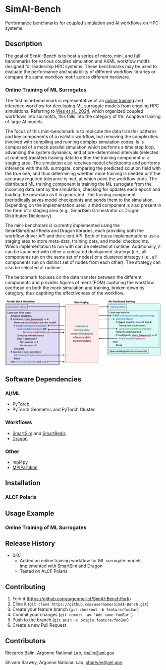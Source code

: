 # SimAI-Bench
Performance benchmarks for coupled simulation and AI workflows on HPC systems



## Description

The goal of SimAI-Bench is to host a series of micro, mini, and full benchmarks for various coupled simulation and AI/ML workflow motifs designed for leadership HPC systems.
These benchmarks may be used to evaluate the performance and scalability of different workflow libraries or compare the same workflow motif across different hardware.

### Online Training of ML Surrogates

The first mini-benchmark is representative of an [online training](./src/online_training) and inference workflow for developing ML surrogate models from ongoing HPC simulations.
Referring to [Wes et al., 2024](https://arxiv.org/pdf/2406.14315), which organized coupled workflows into six motifs, this falls into the category of #6: Adaptive training of large AI models. 

The focus of this mini-benchmark is to replicate the data transfer patterns and key components of a realistic workflow, but removing the complexities involved with compiling and running complex simulation codes. 
Is is composed of a mock parallel simulation which performs a time step loop, advancing the system dynamics, and at pre-determined intervals (selected at runtime) transfers training data to either the training component or a staging area. The simulation also receives model checkpoints and performs inference with the ML surrogate, comparing the predicted solution field with the true one, and thus determining whether more training is needed or if the accuracy required tolerance is met, at which point the workflow ends.
The distributed ML training component is training the ML surrogate from the incoming data sent by the simulation, checking for updates each epoch and loading the new data as it is generated. The training component preriodically saves model checkpoints and sends them to the simulation.
Depending on the implementation used, a third component is also present in the form of a staging area (e.g., SmartSim Orchestrator or Dragon Distributed Dictionary). 

The mini-benchmark is currently implemented using the SmartSim/SmartRedis and Dragon libraries, each providing both the workflow driver API and the client API. Both of these implementations use a staging area to store meta-data, training data, and model checkpoints. Which implementation to run with can be selected at runtime.
Additionally, it can be launched with either a colocated deployment strategy (i.e., all components run on the same set of nodes) or a clustered strategy (i.e., all components run on distinct set of nodes from each other). The strategy can also be selected at runtime.

The benchmark focuses on the data transfer between the different components and provides figures of merit (FOM) capturing the workflow overhead on both the mock simulation and training, broken down by category, thus captiring the effectiveness of the workflow.

![](utils/surrogate_workflow.png)



## Software Dependencies

### AI/ML

* PyTorch
* PyTorch Geometric and PyTorch Cluster

### Workflows

* [SmartSim](https://github.com/CrayLabs/SmartSim) and [SmartRedis](https://github.com/CrayLabs/SmartRedis)
* [Dragon](https://github.com/DragonHPC/dragon)

### Other

* mpi4py
* [MPIPartition](https://github.com/ArgonneCPAC/MPIPartition)


## Installation

### ALCF Polaris


## Usage Example

### Online Training of ML Surrogates


## Release History

* 0.0.1
    * Added an online training workflow for ML surrogate models implemented with SmartSim and Dragon
    * Tested on ALCF Polaris


## Contributing

1. Fork it (<https://github.com/argonne-lcf/SimAI-Bench/fork>)
2. Cline it (`git clone https://github.com/username/SimAI-Bench.git`)
2. Create your feature branch (`git checkout -b feature/fooBar`)
3. Commit your changes (`git commit -am 'Add some fooBar'`)
4. Push to the branch (`git push -u origin feature/fooBar`)
5. Create a new Pull Request


## Contributors

Riccardo Balin, Argonne National Lab, rbalin@anl.gov

Shivam Barwey, Argonne National Lab, sbarwey@anl.gov






